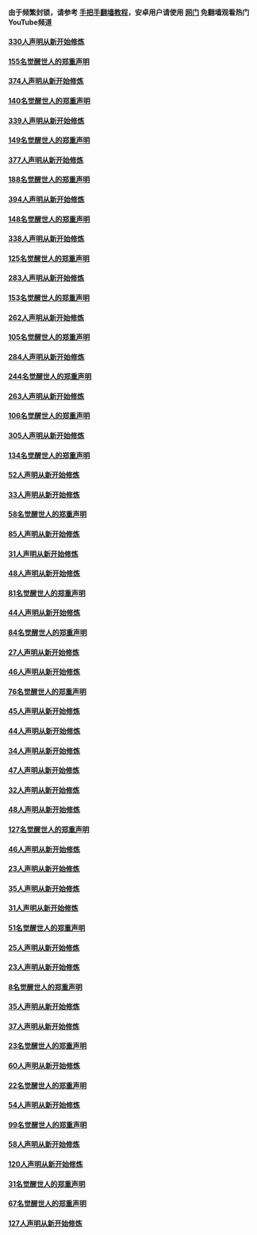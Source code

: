 #### 由于频繁封锁，请参考 [手把手翻墙教程](https://github.com/gfw-breaker/guides/wiki/)，安卓用户请使用 [网门](https://github.com/gfw-breaker/nogfw/blob/master/dl.md?t=05310600) 免翻墙观看热门YouTube频道 

#### [330人声明从新开始修炼](../pages/91/426139.md?t=05310600) 

#### [155名觉醒世人的郑重声明](../pages/91/426138.md?t=05310600) 

#### [374人声明从新开始修炼](../pages/91/425811.md?t=05310600) 

#### [140名觉醒世人的郑重声明](../pages/91/425810.md?t=05310600) 

#### [339人声明从新开始修炼](../pages/91/425690.md?t=05310600) 

#### [149名觉醒世人的郑重声明](../pages/91/425689.md?t=05310600) 

#### [377人声明从新开始修炼](../pages/91/424867.md?t=05310600) 

#### [188名觉醒世人的郑重声明](../pages/91/424866.md?t=05310600) 

#### [394人声明从新开始修炼](../pages/91/423914.md?t=05310600) 

#### [148名觉醒世人的郑重声明](../pages/91/423913.md?t=05310600) 

#### [338人声明从新开始修炼](../pages/91/423540.md?t=05310600) 

#### [125名觉醒世人的郑重声明](../pages/91/423539.md?t=05310600) 

#### [283人声明从新开始修炼](../pages/91/423296.md?t=05310600) 

#### [153名觉醒世人的郑重声明](../pages/91/423295.md?t=05310600) 

#### [262人声明从新开始修炼](../pages/91/423004.md?t=05310600) 

#### [105名觉醒世人的郑重声明](../pages/91/423003.md?t=05310600) 

#### [284人声明从新开始修炼](../pages/91/422707.md?t=05310600) 

#### [244名觉醒世人的郑重声明](../pages/91/422706.md?t=05310600) 

#### [263人声明从新开始修炼](../pages/91/422553.md?t=05310600) 

#### [106名觉醒世人的郑重声明](../pages/91/422552.md?t=05310600) 

#### [305人声明从新开始修炼](../pages/91/422153.md?t=05310600) 

#### [134名觉醒世人的郑重声明](../pages/91/422152.md?t=05310600) 

#### [52人声明从新开始修炼](../pages/91/421846.md?t=05310600) 

#### [33人声明从新开始修炼](../pages/91/421804.md?t=05310600) 

#### [58名觉醒世人的郑重声明](../pages/91/421845.md?t=05310600) 

#### [85人声明从新开始修炼](../pages/91/421769.md?t=05310600) 

#### [31人声明从新开始修炼](../pages/91/421763.md?t=05310600) 

#### [48人声明从新开始修炼](../pages/91/421605.md?t=05310600) 

#### [81名觉醒世人的郑重声明](../pages/91/421656.md?t=05310600) 

#### [44人声明从新开始修炼](../pages/91/421544.md?t=05310600) 

#### [84名觉醒世人的郑重声明](../pages/91/421543.md?t=05310600) 

#### [27人声明从新开始修炼](../pages/91/421465.md?t=05310600) 

#### [46人声明从新开始修炼](../pages/91/421454.md?t=05310600) 

#### [76名觉醒世人的郑重声明](../pages/91/421453.md?t=05310600) 

#### [45人声明从新开始修炼](../pages/91/421452.md?t=05310600) 

#### [44人声明从新开始修炼](../pages/91/421422.md?t=05310600) 

#### [34人声明从新开始修炼](../pages/91/421322.md?t=05310600) 

#### [47人声明从新开始修炼](../pages/91/421264.md?t=05310600) 

#### [32人声明从新开始修炼](../pages/91/421225.md?t=05310600) 

#### [48人声明从新开始修炼](../pages/91/421202.md?t=05310600) 

#### [127名觉醒世人的郑重声明](../pages/91/421224.md?t=05310600) 

#### [46人声明从新开始修炼](../pages/91/421203.md?t=05310600) 

#### [23人声明从新开始修炼](../pages/91/421138.md?t=05310600) 

#### [35人声明从新开始修炼](../pages/91/421122.md?t=05310600) 

#### [31人声明从新开始修炼](../pages/91/421081.md?t=05310600) 

#### [51名觉醒世人的郑重声明](../pages/91/421080.md?t=05310600) 

#### [25人声明从新开始修炼](../pages/91/421020.md?t=05310600) 

#### [23人声明从新开始修炼](../pages/91/420884.md?t=05310600) 

#### [8名觉醒世人的郑重声明](../pages/91/420883.md?t=05310600) 

#### [35人声明从新开始修炼](../pages/91/420809.md?t=05310600) 

#### [37人声明从新开始修炼](../pages/91/420766.md?t=05310600) 

#### [23名觉醒世人的郑重声明](../pages/91/420765.md?t=05310600) 

#### [60人声明从新开始修炼](../pages/91/420727.md?t=05310600) 

#### [22名觉醒世人的郑重声明](../pages/91/420726.md?t=05310600) 

#### [54人声明从新开始修炼](../pages/91/420529.md?t=05310600) 

#### [99名觉醒世人的郑重声明](../pages/91/420528.md?t=05310600) 

#### [58人声明从新开始修炼](../pages/91/420198.md?t=05310600) 

#### [120人声明从新开始修炼](../pages/91/420141.md?t=05310600) 

#### [31名觉醒世人的郑重声明](../pages/91/420197.md?t=05310600) 

#### [67名觉醒世人的郑重声明](../pages/91/420140.md?t=05310600) 

#### [127人声明从新开始修炼](../pages/91/420082.md?t=05310600) 

